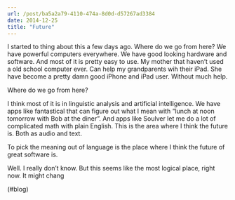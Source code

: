 ```yaml
---
url: /post/ba5a2a79-4110-474a-8d0d-d57267ad3384
date: 2014-12-25
title: "Future"
---
```


I started to thing about this a few days ago. Where do we go from here? We have powerful computers everywhere. We have good looking hardware and software. And most of it is pretty easy to use. My mother that haven&#8217;t used a old school computer ever. Can help my grandparents wih their iPad. She have become a pretty damn good iPhone and iPad user. Without much help.



Where do we go from here?



I think most of it is in linguistic analysis and artificial intelligence. We have apps like fantastical that can figure out what I mean with &#8220;lunch at noon tomorrow with Bob at the diner&#8221;. And apps like Soulver let me do a lot of complicated math with plain English. This is the area where I think the future is. Both as audio and text.



To pick the meaning out of language is the place where I think the future of great software is.



Well. I really don&#8217;t know. But this seems like the most logical place, right now. It might chang



(#blog)